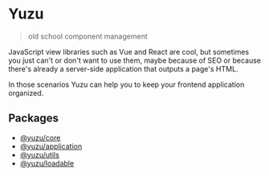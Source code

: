 # Yuzu

> old school component management

JavaScript view libraries such as Vue and React are cool, but sometimes you just can't or don't want to use them, maybe because of SEO or because there's already a server-side application that outputs a page's HTML.

In those scenarios Yuzu can help you to keep your frontend application organized.

## Packages

- [@yuzu/core](packages/core)
- [@yuzu/application](packages/application)
- [@yuzu/utils](packages/utils)
- [@yuzu/loadable](packages/loadable)

